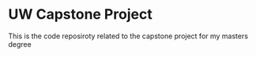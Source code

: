 # UW Capstone Project
This is the code reposiroty related to the capstone project for my masters degree
